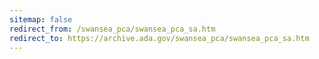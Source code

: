 ```yaml
---
sitemap: false 
redirect_from: /swansea_pca/swansea_pca_sa.htm 
redirect_to: https://archive.ada.gov/swansea_pca/swansea_pca_sa.htm 
---
```

